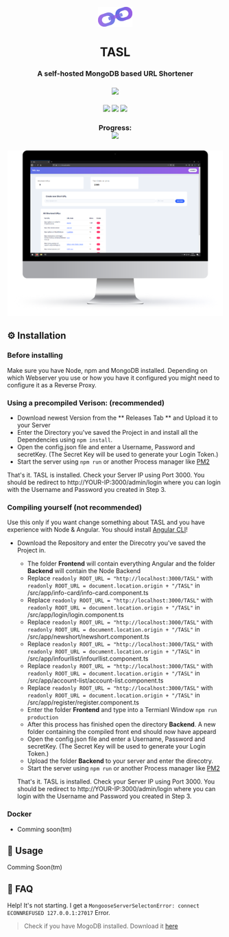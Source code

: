 <p align="center">
      <img src="assets/Logos/SmallLogo.png" width="80">
  <h1 align="center">
    TASL
  </h1>
</p>

<h3 align="center">
  A self-hosted MongoDB based URL Shortener
</h3>

<h3 align="center">
      <img src="https://sonarcloud.io/api/project_badges/quality_gate?project=JNSAPH_ThatsAShort.link"><br><br>
      <img src="https://sonarcloud.io/api/project_badges/measure?project=JNSAPH_ThatsAShort.link&metric=sqale_rating">
      <img src="https://sonarcloud.io/api/project_badges/measure?project=JNSAPH_ThatsAShort.link&metric=bugs">
      <img src="https://sonarcloud.io/api/project_badges/measure?project=JNSAPH_ThatsAShort.link&metric=code_smells">
</h3>

<h3 align="center">
      Progress:<br>
      <img src="https://progress-bar.dev/99/?scale=100&width=200&color=191922&suffix=%">
</h3>
<h3 align="center">
      <img src="assets/Assets/mac.png" width="750px">
</h3>

## ⚙️ Installation
### Before installing
Make sure you have Node, npm and MongoDB installed. Depending on which Webserver you use or how you have it configured you might need to configure it as a Reverse Proxy.

### **Using a precompiled Verison: (recommended)**
  - Download newest Version from the ** Releases Tab ** and Upload it to your Server
  - Enter the Directory you've saved the Project in and install all the Dependencies using `npm install`.
  - Open the config.json file and enter a Username, Password and secretKey. (The Secret Key will be used to generate your Login Token.)
  - Start the server using `npm run` or another Process manager like [PM2](https://pm2.keymetrics.io/)

  That's it. TASL is installed. Check your Server IP using Port 3000. You should be redirect to http://YOUR-IP:3000/admin/login where you can login with the Username and Password you created in Step 3.

### **Compiling yourself (not recommended)**
Use this only if you want change something about TASL and you have experience with Node & Angular. You should install [Angular CLI](https://cli.angular.io/)!
- Download the Repository and enter the Direcotry you've saved the Project in.
  - The folder **Frontend** will contain everything Angular and the folder **Backend** will contain the Node Backend
  - Replace `readonly ROOT_URL = "http://localhost:3000/TASL"` with `readonly ROOT_URL = document.location.origin + "/TASL"` in /src/app/info-card/info-card.component.ts
  - Replace `readonly ROOT_URL = "http://localhost:3000/TASL"` with `readonly ROOT_URL = document.location.origin + "/TASL"` in /src/app/login/login.component.ts
  - Replace `readonly ROOT_URL = "http://localhost:3000/TASL"` with `readonly ROOT_URL = document.location.origin + "/TASL"` in /src/app/newshort/newshort.component.ts
  - Replace `readonly ROOT_URL = "http://localhost:3000/TASL"` with `readonly ROOT_URL = document.location.origin + "/TASL"` in /src/app/infourllist/infourllist.component.ts
  - Replace `readonly ROOT_URL = "http://localhost:3000/TASL"` with `readonly ROOT_URL = document.location.origin + "/TASL"` in /src/app/account-list/account-list.component.ts
  - Replace `readonly ROOT_URL = "http://localhost:3000/TASL"` with `readonly ROOT_URL = document.location.origin + "/TASL"` in /src/app/register/register.component.ts
  - Enter the folder **Frontend** and type into a Termianl Window `npm run production`
  - After this process has finished open the directory **Backend**. A new folder containing the compiled front end should now have appeard
  - Open the config.json file and enter a Username, Password and secretKey. (The Secret Key will be used to generate your Login Token.)
  - Upload the folder **Backend** to your server and enter the direcotry.
  - Start the server using `npm run` or another Process manager like [PM2](https://pm2.keymetrics.io/)

  That's it. TASL is installed. Check your Server IP using Port 3000. You should be redirect to http://YOUR-IP:3000/admin/login where you can login with the Username and Password you created in Step 3.

### **Docker**
- Comming soon(tm)

## 📙 Usage
Comming Soon(tm)

## 🤔 FAQ

Help! It's not starting. I get a `MongooseServerSelectonError: connect ECONNREFUSED 127.0.0.1:27017` Error.
> Check if you have MogoDB installed. Download it [here](https://www.mongodb.com/download-center/community)
